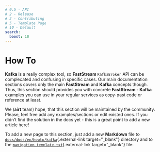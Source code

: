 ```yaml
---
# 0.5 - API
# 2 - Release
# 3 - Contributing
# 5 - Template Page
# 10 - Default
search:
  boost: 10
---
```


# How To

**Kafka** is a really complex tool, so **FastStream** `KafkaBroker` API can be complecated and confusing in specific cases. Our main documentation sections covers only the main **FastStream** and **Kafka** concepts though. Thus, this section should provides you with concrete **FastStream - Kafka** examples you can use in your regular services as copy-past code or reference at least.

We (**airt** team) hope, that this section will be maintained by the community. Please, feel free add any examples/sections or edit existed ones. If you didn't find the solution in the docs yet - this is a great point to add a new article here!

To add a new page to this section, just add a new **Markdown** file to [`docs/docs/en/howto/kafka`](https://github.com/airtai/faststream/tree/main/docs/docs/en/howto/kafka){.external-link target="_blank"} directory and to the [`navigation_template.txt`](https://github.com/airtai/faststream/blob/main/docs/docs/navigation_template.txt){.external-link target="_blank"} file.
